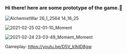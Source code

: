 ### Hi there! here are some prototype of the game.👋

![AlchemistWar   26_1_2564 14_16_25](https://user-images.githubusercontent.com/94365423/142274413-29bb0204-14ee-42df-b39c-83218b2a7f6b.png)

![2021-02-25 02-01-10_Moment](https://user-images.githubusercontent.com/94365423/142274817-1444d3fd-ea0b-4729-957c-23e2beb8c945.jpg)

![2021-02-24 23-03-49_Moment_Moment](https://user-images.githubusercontent.com/94365423/142275253-2ad82ba7-c55f-43f8-a344-d6fcb9398c15.jpg)

Gameplay: https://youtu.be/D5V_k9dD8gw

<!--
**AlchemistWar/AlchemistWar** is a ✨ _special_ ✨ repository because its `README.md` (this file) appears on your GitHub profile.

Here are some ideas to get you started:

- 🔭 I’m currently working on ...
- 🌱 I’m currently learning ...
- 👯 I’m looking to collaborate on ...
- 🤔 I’m looking for help with ...
- 💬 Ask me about ...
- 📫 How to reach me: ...
- 😄 Pronouns: ...
- ⚡ Fun fact: ...
-->
